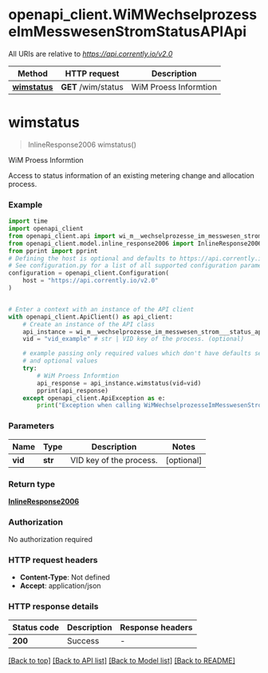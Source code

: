 # openapi_client.WiMWechselprozesseImMesswesenStromStatusAPIApi

All URIs are relative to *https://api.corrently.io/v2.0*

Method | HTTP request | Description
------------- | ------------- | -------------
[**wimstatus**](WiMWechselprozesseImMesswesenStromStatusAPIApi.md#wimstatus) | **GET** /wim/status | WiM Proess Informtion


# **wimstatus**
> InlineResponse2006 wimstatus()

WiM Proess Informtion

Access to status information of an existing metering change and allocation process. 

### Example

```python
import time
import openapi_client
from openapi_client.api import wi_m__wechselprozesse_im_messwesen_strom___status_api_api
from openapi_client.model.inline_response2006 import InlineResponse2006
from pprint import pprint
# Defining the host is optional and defaults to https://api.corrently.io/v2.0
# See configuration.py for a list of all supported configuration parameters.
configuration = openapi_client.Configuration(
    host = "https://api.corrently.io/v2.0"
)


# Enter a context with an instance of the API client
with openapi_client.ApiClient() as api_client:
    # Create an instance of the API class
    api_instance = wi_m__wechselprozesse_im_messwesen_strom___status_api_api.WiMWechselprozesseImMesswesenStromStatusAPIApi(api_client)
    vid = "vid_example" # str | VID key of the process. (optional)

    # example passing only required values which don't have defaults set
    # and optional values
    try:
        # WiM Proess Informtion
        api_response = api_instance.wimstatus(vid=vid)
        pprint(api_response)
    except openapi_client.ApiException as e:
        print("Exception when calling WiMWechselprozesseImMesswesenStromStatusAPIApi->wimstatus: %s\n" % e)
```


### Parameters

Name | Type | Description  | Notes
------------- | ------------- | ------------- | -------------
 **vid** | **str**| VID key of the process. | [optional]

### Return type

[**InlineResponse2006**](InlineResponse2006.md)

### Authorization

No authorization required

### HTTP request headers

 - **Content-Type**: Not defined
 - **Accept**: application/json


### HTTP response details
| Status code | Description | Response headers |
|-------------|-------------|------------------|
**200** | Success |  -  |

[[Back to top]](#) [[Back to API list]](../README.md#documentation-for-api-endpoints) [[Back to Model list]](../README.md#documentation-for-models) [[Back to README]](../README.md)

